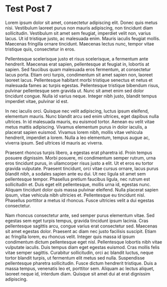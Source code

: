 # Test Post 7

Lorem ipsum dolor sit amet, consectetur adipiscing elit. Donec quis metus nisi. Vestibulum laoreet purus non mauris adipiscing, non tincidunt diam sollicitudin. Vestibulum sit amet sem feugiat, imperdiet velit non, varius lacus. Ut id tristique justo, ac malesuada enim. Mauris iaculis feugiat mollis. Maecenas fringilla ornare tincidunt. Maecenas lectus nunc, tempor vitae tristique quis, consectetur in eros.

Pellentesque scelerisque justo et risus scelerisque, a fermentum ante hendrerit. Maecenas erat sapien, pellentesque at feugiat in, lobortis at sapien. Sed faucibus quam malesuada eros fermentum, at consectetur lacus porta. Etiam orci turpis, condimentum sit amet sapien non, laoreet laoreet lacus. Pellentesque habitant morbi tristique senectus et netus et malesuada fames ac turpis egestas. Pellentesque tristique bibendum risus, pulvinar pellentesque sem gravida ut. Nunc sit amet enim sed dolor tincidunt congue. Nulla id varius neque. Integer nibh justo, blandit tempus imperdiet vitae, pulvinar id est.

In nec iaculis orci. Quisque nec velit adipiscing, luctus ipsum eleifend, elementum mauris. Nunc blandit arcu sed enim ultrices, eget dapibus nulla ultrices. In id malesuada mauris, eu euismod tortor. Aenean eu velit vitae metus mattis adipiscing. Vivamus elementum purus in dolor iaculis, a placerat sapien euismod. Vivamus lorem nibh, mollis vitae vehicula hendrerit, imperdiet a lorem. Nulla a leo elementum, tempus augue ac, viverra ipsum. Sed ultrices id mauris ac viverra.

Praesent rhoncus turpis libero, a egestas erat pharetra id. Proin tempus posuere dignissim. Morbi posuere, mi condimentum semper rutrum, urna eros tincidunt purus, in ullamcorper risus justo a elit. Ut et eros eu tortor gravida vulputate. Praesent tincidunt, orci vitae cursus ornare, lacus purus blandit nibh, a sodales sapien ante eu dui. Ut nec ligula sit amet sem pellentesque tempor. Phasellus pretium faucibus ligula, nec rutrum est sollicitudin et. Duis eget elit pellentesque, mollis urna id, egestas nunc. Aliquam tincidunt dolor quis massa pulvinar eleifend. Nulla placerat sapien ipsum, vitae vehicula nibh ultricies et. Pellentesque eu tincidunt nisl. Phasellus porttitor a metus id rhoncus. Fusce ultricies velit a dui egestas consectetur.

Nam rhoncus consectetur ante, sed semper purus elementum vitae. Sed egestas sem eget turpis tempus, gravida tincidunt ipsum lacinia. Cras pellentesque sagittis arcu, congue varius erat consectetur sed. Maecenas sit amet egestas dolor. Praesent ac diam nec justo facilisis suscipit. Etiam ac fringilla lorem, eu rhoncus velit. Integer quis massa id ipsum condimentum dictum pellentesque eget nisl. Pellentesque lobortis nibh vitae vulputate iaculis. Duis tempus diam eget egestas euismod. Cras mollis felis vitae semper sagittis. Curabitur sollicitudin, orci ac blandit luctus, neque tortor blandit turpis, ut fermentum elit metus sed nulla. Suspendisse pellentesque pharetra sollicitudin. Fusce dictum hendrerit tristique. Duis a massa tempus, venenatis leo et, porttitor sem. Aliquam ac lectus aliquet, laoreet neque id, interdum diam. Quisque sit amet dui at erat dignissim adipiscing.